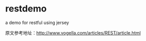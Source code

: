 restdemo
========

a demo for restful using jersey

原文参考地址：http://www.vogella.com/articles/REST/article.html
